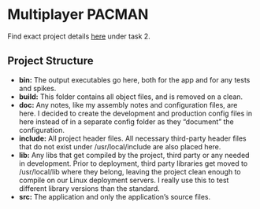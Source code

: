 # Multiplayer PACMAN
Find exact project details [here](https://www.cse.iitd.ac.in/~rijurekha/cop290_2021.html) under task 2.

## Project Structure
- **bin:** The output executables go here, both for the app and for any tests and spikes.
- **build:** This folder contains all object files, and is removed on a clean.
- **doc:** Any notes, like my assembly notes and configuration files, are here. I decided to create the development and production config files in here instead of in a separate config folder as they “document” the configuration.
- **include:** All project header files. All necessary third-party header files that do not exist under /usr/local/include are also placed here.
- **lib:** Any libs that get compiled by the project, third party or any needed in development. Prior to deployment, third party libraries get moved to /usr/local/lib where they belong, leaving the project clean enough to compile on our Linux deployment servers. I really use this to test different library versions than the standard.
- **src:** The application and only the application’s source files.

